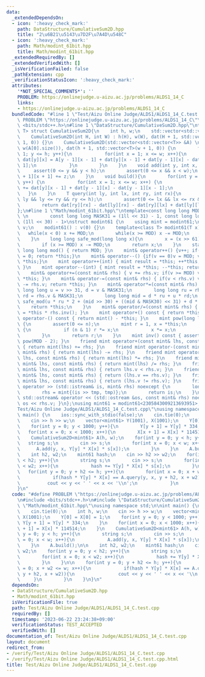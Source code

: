 ```yaml
---
data:
  _extendedDependsOn:
  - icon: ':heavy_check_mark:'
    path: DataStructure/CumulativeSum2D.hpp
    title: "2\u6B21\u5143\u7D2F\u7A4D\u548C"
  - icon: ':heavy_check_mark:'
    path: Math/modint_61bit.hpp
    title: Math/modint_61bit.hpp
  _extendedRequiredBy: []
  _extendedVerifiedWith: []
  _isVerificationFailed: false
  _pathExtension: cpp
  _verificationStatusIcon: ':heavy_check_mark:'
  attributes:
    '*NOT_SPECIAL_COMMENTS*': ''
    PROBLEM: https://onlinejudge.u-aizu.ac.jp/problems/ALDS1_14_C
    links:
    - https://onlinejudge.u-aizu.ac.jp/problems/ALDS1_14_C
  bundledCode: "#line 1 \"Test/Aizu Online Judge/ALDS1/ALDS1_14_C.test.cpp\"\n#define\
    \ PROBLEM \"https://onlinejudge.u-aizu.ac.jp/problems/ALDS1_14_C\"\n\n#include\
    \ <bits/stdc++.h>\n#line 1 \"DataStructure/CumulativeSum2D.hpp\"\ntemplate <class\
    \ T> struct CumulativeSum2D{\n    int h, w;\n    std::vector<std::vector<T>> dat;\n\
    \    CumulativeSum2D(int H, int W) : h(H), w(W), dat(H + 1, std::vector<T>(W +\
    \ 1, 0)) {}\n    CumulativeSum2D(std::vector<std::vector<T>> &A) \n        : h(A.size()),\
    \ w(A[0].size()), dat(h + 1, std::vector<T>(w + 1, 0)) {\n        for(int y =\
    \ 1; y <= h; y++){\n            for(int x = 1; x <= w; x++){\n               \
    \ dat[y][x] = A[y - 1][x - 1] + dat[y][x - 1] + dat[y - 1][x] - dat[y - 1][x -\
    \ 1];\n            }\n        }\n    }\n    void add(int y, int x, T z){\n   \
    \     assert(0 <= y && y < h);\n        assert(0 <= x && x < w);\n        dat[y\
    \ + 1][x + 1] += z;\n    }\n    void build(){\n        for(int y = 1; y <= h;\
    \ y++) {\n            for(int x = 1; x <= w; x++) {\n                dat[y][x]\
    \ += dat[y][x - 1] + dat[y - 1][x] - dat[y - 1][x - 1];\n            }\n     \
    \   }\n    }\n    T query(int ly, int lx, int ry, int rx){\n        assert(0 <=\
    \ ly && ly <= ry && ry <= h);\n        assert(0 <= lx && lx <= rx && rx <= w);\n\
    \        return dat[ry][rx] - dat[ly][rx] - dat[ry][lx] + dat[ly][lx];\n    }\n\
    };\n#line 1 \"Math/modint_61bit.hpp\"\ntemplate<const long long MOD = 2305843009213693951,\
    \ \n        const long long MASK31 = (1ll << 31) - 1, const long long MASK30 =\
    \ (1ll << 30) - 1>\nstruct modint61 {\n    using mint = modint61;\n    long long\
    \ v;\n    modint61() : v(0) {}\n    template<class T> modint61(T x) { \n     \
    \   while(x < 0) x += MOD;\n        while(x >= MOD) x -= MOD;\n        v = x;\n\
    \    }\n    long long safe_mod(long long x){\n        x = (x >> 61) + (x & MOD);\n\
    \        if (x >= MOD) x -= MOD;\n        return x;\n    }\n    static constexpr\
    \ long long mod() { return MOD; }\n    mint& operator++() {v++; if(v == MOD)v\
    \ = 0; return *this;}\n    mint& operator--() {if(v == 0)v = MOD; v--; return\
    \ *this;}\n    mint operator++(int) { mint result = *this; ++*this; return result;\
    \ }\n    mint operator--(int) { mint result = *this; --*this; return result; }\n\
    \    mint& operator+=(const mint& rhs) { v += rhs.v; if(v >= MOD) v -= MOD; return\
    \ *this; }\n    mint& operator-=(const mint& rhs) { if(v < rhs.v) v += MOD; v\
    \ -= rhs.v; return *this; }\n    mint& operator*=(const mint& rhs) {\n       \
    \ long long u = v >> 31, d = v & MASK31;\n        long long ru = rhs.v >> 31,\
    \ rd = rhs.v & MASK31;\n        long long mid = d * ru + u * rd;\n        v =\
    \ safe_mod(u * ru * 2 + (mid >> 30) + ((mid & MASK30) << 31) + d * rd);\n    \
    \    return *this;\n    }\n    mint& operator/=(const mint& rhs) { return *this\
    \ = *this * rhs.inv(); }\n    mint operator+() const { return *this; }\n    mint\
    \ operator-() const { return mint() - *this; }\n    mint pow(long long n) const\
    \ {\n        assert(0 <= n);\n        mint r = 1, x = *this;\n        while (n)\
    \ {\n            if (n & 1) r *= x;\n            x *= x;\n            n >>= 1;\n\
    \        }\n        return r;\n    }\n    mint inv() const { assert(v); return\
    \ pow(MOD - 2); }\n    friend mint operator+(const mint& lhs, const mint& rhs)\
    \ { return mint(lhs) += rhs; }\n    friend mint operator-(const mint& lhs, const\
    \ mint& rhs) { return mint(lhs) -= rhs; }\n    friend mint operator*(const mint&\
    \ lhs, const mint& rhs) { return mint(lhs) *= rhs; }\n    friend mint operator/(const\
    \ mint& lhs, const mint& rhs) { return mint(lhs) /= rhs; }\n    friend bool operator<(const\
    \ mint& lhs, const mint& rhs) { return lhs.v < rhs.v; }\n    friend bool operator==(const\
    \ mint& lhs, const mint& rhs) { return (lhs.v == rhs.v); }\n    friend bool operator!=(const\
    \ mint& lhs, const mint& rhs) { return (lhs.v != rhs.v); }\n    friend std::istream&\
    \ operator >> (std::istream& is, mint& rhs) noexcept {\n        long long tmp;\n\
    \        rhs = mint{(is >> tmp, tmp)};\n        return is;\n    }\n    friend\
    \ std::ostream& operator << (std::ostream &os, const mint& rhs) noexcept { return\
    \ os << rhs.v; }\n};\nusing mint61 = modint61<2305843009213693951>;\n#line 6 \"\
    Test/Aizu Online Judge/ALDS1/ALDS1_14_C.test.cpp\"\nusing namespace std;\n\nint\
    \ main() {\n    ios::sync_with_stdio(false);\n    cin.tie(0);\n    int h, w;\n\
    \    cin >> h >> w;\n    vector<mint61> Y(1001), X(1001);\n    Y[0] = X[0] = 1;\n\
    \    for(int y = 0; y < 1000; y++){\n        Y[y + 1] = Y[y] * 334;\n    }\n \
    \   for(int x = 0; x < 1000; x++){\n        X[x + 1] = X[x] * 114514;\n    }\n\
    \    CumulativeSum2D<mint61> A(h, w);\n    for(int y = 0; y < h; y++){\n     \
    \   string s;\n        cin >> s;\n        for(int x = 0; x < w; x++){\n      \
    \      A.add(y, x, Y[y] * X[x] * s[x]);\n        }\n    }\n    A.build();\n\n\
    \    int h2, w2;\n    mint61 hash;\n    cin >> h2 >> w2;\n    for(int y = 0; y\
    \ < h2; y++){\n        string s;\n        cin >> s;\n        for(int x = 0; x\
    \ < w2; x++){\n            hash += Y[y] * X[x] * s[x];\n        }\n    }\n\n \
    \   for(int y = 0; y + h2 <= h; y++){\n        for(int x = 0; x + w2 <= w; x++){\n\
    \            if(hash * Y[y] * X[x] == A.query(y, x, y + h2, x + w2)){\n      \
    \          cout << y << ' ' << x << '\\n';\n            }\n        }\n    }\n\
    }\n"
  code: "#define PROBLEM \"https://onlinejudge.u-aizu.ac.jp/problems/ALDS1_14_C\"\n\
    \n#include <bits/stdc++.h>\n#include \"DataStructure/CumulativeSum2D.hpp\"\n#include\
    \ \"Math/modint_61bit.hpp\"\nusing namespace std;\n\nint main() {\n    ios::sync_with_stdio(false);\n\
    \    cin.tie(0);\n    int h, w;\n    cin >> h >> w;\n    vector<mint61> Y(1001),\
    \ X(1001);\n    Y[0] = X[0] = 1;\n    for(int y = 0; y < 1000; y++){\n       \
    \ Y[y + 1] = Y[y] * 334;\n    }\n    for(int x = 0; x < 1000; x++){\n        X[x\
    \ + 1] = X[x] * 114514;\n    }\n    CumulativeSum2D<mint61> A(h, w);\n    for(int\
    \ y = 0; y < h; y++){\n        string s;\n        cin >> s;\n        for(int x\
    \ = 0; x < w; x++){\n            A.add(y, x, Y[y] * X[x] * s[x]);\n        }\n\
    \    }\n    A.build();\n\n    int h2, w2;\n    mint61 hash;\n    cin >> h2 >>\
    \ w2;\n    for(int y = 0; y < h2; y++){\n        string s;\n        cin >> s;\n\
    \        for(int x = 0; x < w2; x++){\n            hash += Y[y] * X[x] * s[x];\n\
    \        }\n    }\n\n    for(int y = 0; y + h2 <= h; y++){\n        for(int x\
    \ = 0; x + w2 <= w; x++){\n            if(hash * Y[y] * X[x] == A.query(y, x,\
    \ y + h2, x + w2)){\n                cout << y << ' ' << x << '\\n';\n       \
    \     }\n        }\n    }\n}\n"
  dependsOn:
  - DataStructure/CumulativeSum2D.hpp
  - Math/modint_61bit.hpp
  isVerificationFile: true
  path: Test/Aizu Online Judge/ALDS1/ALDS1_14_C.test.cpp
  requiredBy: []
  timestamp: '2023-06-22 23:24:38+09:00'
  verificationStatus: TEST_ACCEPTED
  verifiedWith: []
documentation_of: Test/Aizu Online Judge/ALDS1/ALDS1_14_C.test.cpp
layout: document
redirect_from:
- /verify/Test/Aizu Online Judge/ALDS1/ALDS1_14_C.test.cpp
- /verify/Test/Aizu Online Judge/ALDS1/ALDS1_14_C.test.cpp.html
title: Test/Aizu Online Judge/ALDS1/ALDS1_14_C.test.cpp
---
```

